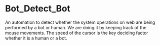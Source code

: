 # Bot_Detect_Bot
An automation to detect whether the system operations on web are being performed by a bot or human.
We are doing it by keeping track of the mouse movements. The speed of the cursor is the key deciding factor whether it is a human or a bot.
